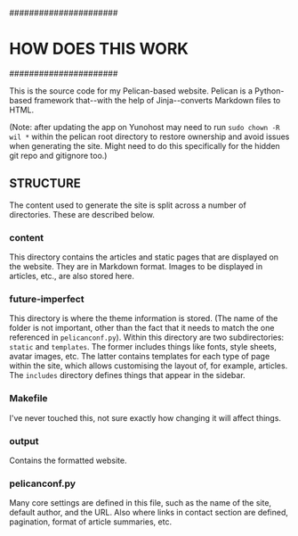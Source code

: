 ######################
# HOW DOES THIS WORK #
######################

This is the source code for my Pelican-based website. Pelican is a Python-based framework that--with the help of Jinja--converts Markdown files to HTML.

(Note: after updating the app on Yunohost may need to run `sudo chown -R wil *` within the pelican root directory to restore ownership and avoid issues when generating the site. Might need to do this specifically for the hidden git repo and gitignore too.)


## STRUCTURE

The content used to generate the site is split across a number of directories. These are described below.


### content

This directory contains the articles and static pages that are displayed on the website. They are in Markdown format. Images to be displayed in articles, etc., are also stored here.


### future-imperfect

This directory is where the theme information is stored. (The name of the folder is not important, other than the fact that it needs to match the one referenced in `pelicanconf.py`). Within this directory are two subdirectories: `static` and `templates`. The former includes things like fonts, style sheets, avatar images, etc. The latter contains templates for each type of page within the site, which allows customising the layout of, for example, articles. The `includes` directory defines things that appear in the sidebar.


### Makefile

I've never touched this, not sure exactly how changing it will affect things.


### output

Contains the formatted website.


### pelicanconf.py

Many core settings are defined in this file, such as the name of the site, default author, and the URL. Also where links in contact section are defined, pagination, format of article summaries, etc.
